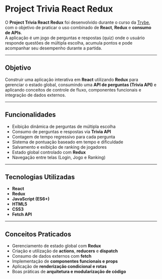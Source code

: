 # Project Trivia React Redux

O **Project Trivia React Redux** foi desenvolvido durante o curso da [Trybe](https://www.betrybe.com/), com o objetivo de praticar o uso combinado de **React**, **Redux** e **consumo de APIs**.  
A aplicação é um jogo de perguntas e respostas (quiz) onde o usuário responde questões de múltipla escolha, acumula pontos e pode acompanhar seu desempenho durante a partida.

---

## Objetivo

Construir uma aplicação interativa em **React** utilizando **Redux** para gerenciar o estado global, consumindo uma **API de perguntas (Trivia API)** e aplicando conceitos de controle de fluxo, componentes funcionais e integração de dados externos.

---

## Funcionalidades

- Exibição dinâmica de perguntas de múltipla escolha  
- Consumo de perguntas e respostas via **Trivia API**  
- Contagem de tempo regressivo para cada pergunta  
- Sistema de pontuação baseado em tempo e dificuldade  
- Salvamento e exibição de ranking de jogadores  
- Estado global controlado com **Redux**  
- Navegação entre telas (Login, Jogo e Ranking)  

---

## Tecnologias Utilizadas

- **React**  
- **Redux**  
- **JavaScript (ES6+)**  
- **HTML5**  
- **CSS3**  
- **Fetch API**

---

## Conceitos Praticados

- Gerenciamento de estado global com **Redux**  
- Criação e utilização de **actions**, **reducers** e **dispatch**  
- Consumo de dados externos com **fetch**  
- Implementação de **componentes funcionais e props**  
- Aplicação de **renderização condicional e rotas**  
- Boas práticas de **arquitetura e modularização de código**
